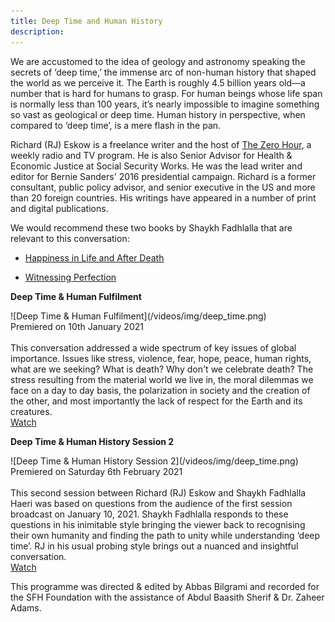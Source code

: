 ```yaml
---
title: Deep Time and Human History
description:
---
```


We are accustomed to the idea of geology and astronomy speaking the secrets of ‘deep time,’ the immense arc of non-human history that shaped the world as we perceive it. The Earth is roughly 4.5 billion years old—a number that is hard for humans to grasp. For human beings whose life span is normally less than 100 years, it’s nearly impossible to imagine something so vast as geological or deep time. Human history in perspective, when compared to ‘deep time’, is a mere flash in the pan.

Richard (RJ) Eskow is a freelance writer and the host of <a href="https://tunein.com/podcasts/Progressive-Talk/The-Zero-Hour-with-RJ-Eskow-p603878/" target="_blank" rel="noopnener noreferrer">The Zero Hour</a>, a weekly radio and TV program. He is also Senior Advisor for Health & Economic Justice at Social Security Works. He was the lead writer and editor for Bernie Sanders' 2016 presidential campaign. Richard is a former consultant, public policy advisor, and senior executive in the US and more than 20 foreign countries. His writings have appeared in a number of print and digital publications. 

We would recommend these two books by Shaykh Fadhlalla that are relevant to this conversation:

- <a href="http://zahrapublications.pub/book-HappinessInLifeAndAfterDeath.php#bookTitle" target="_blank" rel="noopener noreferrer">Happiness in Life and After Death</a>

- <a href="http://zahrapublications.pub/book-WitnessingPerfection.php#bookTitle" target="_blank" rel="noopener noreferrer">Witnessing Perfection</a>

<div markdown="1" class="card article sidebar center">

**Deep Time & Human Fulfilment**

<div markdown="2" class="article-image">
![Deep Time & Human Fulfilment](/videos/img/deep_time.png)
</div>

<div markdown="3" class="article-para">
Premiered on 10th January 2021<br/><br/>
This conversation addressed a wide spectrum of key issues of global importance. Issues like stress, violence, fear, hope, peace, human rights, what are we seeking? What is death? Why don't we celebrate death? The stress resulting from the material world we live in, the moral dilemmas we face on a day to day basis, the polarization in society and the creation of the other, and most importantly the lack of respect for the Earth and its creatures. 
</div>

<div markdown="3" class="article-link">
<a href="https://www.youtube.com/watch?v=tvGZLiBGyRo" target="_blank" rel="noopener noreferrer">Watch</a>
</div>

</div>

<div markdown="1" class="card article sidebar center">

**Deep Time & Human History Session 2**

<div markdown="2" class="article-image">
![Deep Time & Human History Session 2](/videos/img/deep_time.png)
</div>

<div markdown="3" class="article-para">
Premiered on Saturday 6th February 2021<br/><br/>
This second session between Richard (RJ) Eskow and Shaykh Fadhlalla Haeri was based on questions from the audience of the first session broadcast on January 10, 2021. Shaykh Fadhlalla responds to these questions in his inimitable style bringing the viewer back to recognising their own humanity and finding the path to unity while understanding ‘deep time’. RJ in his usual probing style brings out a nuanced and insightful conversation.
</div>

<div markdown="3" class="article-link">
<a href="https://youtu.be/q1QA3kuT1Gc" target="_blank" rel="noopener noreferrer">Watch</a>
</div>

</div> 

This programme was directed & edited by Abbas Bilgrami and recorded for the SFH Foundation with the assistance of Abdul Baasith Sherif & Dr. Zaheer Adams. 